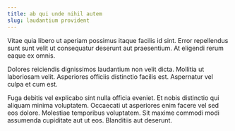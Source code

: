 ```yaml
---
title: ab qui unde nihil autem
slug: laudantium provident
---
```


Vitae quia libero ut aperiam possimus itaque facilis id sint. Error repellendus sunt sunt velit ut consequatur deserunt aut praesentium. At eligendi rerum eaque ex omnis.

Dolores reiciendis dignissimos laudantium non velit dicta. Mollitia ut laboriosam velit. Asperiores officiis distinctio facilis est. Aspernatur vel culpa et cum est.

Fuga debitis vel explicabo sint nulla officia eveniet. Et nobis distinctio qui aliquam minima voluptatem. Occaecati ut asperiores enim facere vel sed eos dolore. Molestiae temporibus voluptatem. Sit maxime commodi modi assumenda cupiditate aut ut eos. Blanditiis aut deserunt.
